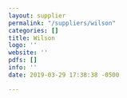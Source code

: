 ```yaml
---
layout: supplier
permalink: "/suppliers/wilson"
categories: []
title: Wilson
logo: ''
website: ''
pdfs: []
info: ''
date: 2019-03-29 17:38:38 -0500

---
```

